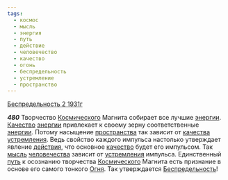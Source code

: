 ```yaml
---
tags:
  - космос
  - мысль
  - энергия
  - путь
  - действие
  - человечество
  - качество
  - огонь
  - беспредельность
  - устремление
  - пространство
---
```


[Беспредельность 2 1931г](https://127.0.0.1:4002/agni/1931)

___480___
Творчество [Космического](../../../tags/#космос) Магнита собирает все лучшие [энергии](../../../tags/#энергия). [Качество](../../../tags/#[качество](../../../tags/#качество)) [энергии](../../../tags/#энергия) привлекает к своему зерну соответственные [энергии](../../../tags/#энергия). Потому насыщение [пространства](../../../tags/#пространство) так зависит от [качества](../../../tags/#[качество](../../../tags/#качество)) [устремления](../../../tags/#устремление). Ведь свойство каждого импульса настолько утверждает явление [действия](../../../tags/#действие), что основное [качество](../../../tags/#качество) будет его импульсом. Так [мысль](../../../tags/#мысль) [человечества](../../../tags/#человечество) зависит от [устремления](../../../tags/#устремление) импульса. Единственный [путь](../../../tags/#путь) к осознанию творчества [Космического](../../../tags/#космос) Магнита есть признание в основе его самого тонкого [Огня](../../../tags/#огонь). Так утверждается [Беспредельность](../../../tags/#беспредельность)!   

